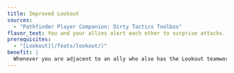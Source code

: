 ```yaml
---
title: Improved Lookout
sources:
  - "Pathfinder Player Companion: Dirty Tactics Toolbox"
flavor_text: You and your allies alert each other to surprise attacks.
prerequisites:
  - "[Lookout](/feats/lookout/)"
benefit: |
  Whenever you are adjacent to an ally who also has the Lookout teamwork feat, when either of you first takes an action, you both lose the flat-footed condition.
---
```

